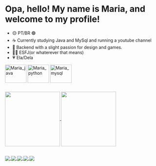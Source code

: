 <h1> Opa, hello!  My name is Maria, and welcome to my profile! </h1>

- 🟡 PT/BR 🟢 
- ☕ Currently studying Java and MySql and running a youtube channel 
- 👾 Backend with a slight passion for design and games.
- 👼🏻 ESFJ(or whaterever that means)
- 💗 Ela/Dela
 
 
<div style="display: inline-block">   
     <img align="center" alt="Maria_java" height="60" width="70" src="https://cdn.jsdelivr.net/gh/devicons/devicon/icons/java/java-original.svg"/>
     <img align="center" alt="Maria_python" height="60" width="70" src="https://cdn.jsdelivr.net/gh/devicons/devicon/icons/python/python-original.svg"/>
     <img align="center" alt="Maria_mysql" height="60" width="70" src="https://cdn.jsdelivr.net/gh/devicons/devicon/icons/mysql/mysql-original.svg"/>
</div>

 ##
 
<div>
  <a href="https://github.com/anuraghazra/github-readme-stats">
   <img height="180em" align="center" src="https://github-readme-stats.vercel.app/api?username=OhMariaaaz&show_icons=true&theme=dracula" />
  </a>
  <a href="https://github.com/anuraghazra/convoychat">
    <img height="180em" align="center" src="https://github-readme-stats.vercel.app/api/top-langs/?username=OhMariaaaz&theme=dracula" />
  </a>
</div>

##

<div>
  <a href="">
     <img align="center" src="https://img.shields.io/badge/Gmail-D14836?style=for-the-badge&logo=gmail&logoColor=white"/>
  </a>
  <a href="">
     <img align="center" src="https://img.shields.io/badge/WhatsApp-25D366?style=for-the-badge&logo=whatsapp&logoColor=white"/>
  </a>
  <a href="">
     <img align="center" src="https://img.shields.io/badge/Instagram-E4405F?style=for-the-badge&logo=instagram&logoColor=white"/>
  </a>
  <a href="">
     <img align="center" src="https://img.shields.io/badge/LinkedIn-0077B5?style=for-the-badge&logo=linkedin&logoColor=white"/> 
  </a>
  <a href="">
     <img align="center" src="https://img.shields.io/badge/Twitter-1DA1F2?style=for-the-badge&logo=twitter&logoColor=white"/>
  </a>
</div>

